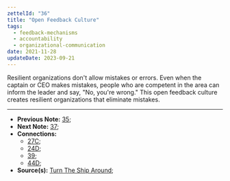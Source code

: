 ```yaml
---
zettelId: "36"
title: "Open Feedback Culture"
tags:
  - feedback-mechanisms
  - accountability
  - organizational-communication
date: 2021-11-28
updateDate: 2023-09-21
---
```


Resilient organizations don't allow mistakes or errors. Even when the captain or CEO makes mistakes, people who are competent in the area can inform the leader and say, "No, you're wrong." This open feedback culture creates resilient organizations that eliminate mistakes.

---

- **Previous Note:** [35](/notes/35/);
- **Next Note:** [37](/notes/37);
- **Connections:**
  - [27C](/notes/27c/);
  - [24D](/notes/24d/);
  - [39](/notes/39/);
  - [44D](/notes/44d/);
- **Source(s):** [Turn The Ship Around](/turn-the-ship-around-summary-book-chapter-notes/);
